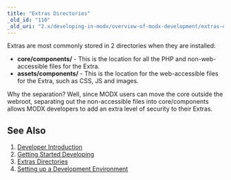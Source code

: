 ```yaml
---
title: "Extras Directories"
_old_id: "110"
_old_uri: "2.x/developing-in-modx/overview-of-modx-development/extras-directories"
---
```


Extras are most commonly stored in 2 directories when they are installed:

- **core/components/** - This is the location for all the PHP and non-web-accessible files for the Extra.
- **assets/components/** - This is the location for the web-accessible files for the Extra, such as CSS, JS and images.

Why the separation? Well, since MODX users can move the core outside the webroot, separating out the non-accessible files into core/components allows MODX developers to add an extra level of security to their Extras.

## See Also

1. [Developer Introduction](developing-in-modx/overview-of-modx-development/developer-introduction)
2. [Getting Started Developing](extending-modx/getting-started)
3. [Extras Directories](developing-in-modx/overview-of-modx-development/extras-directories)
4. [Setting up a Development Environment](developing-in-modx/overview-of-modx-development/setting-up-a-development-environment)